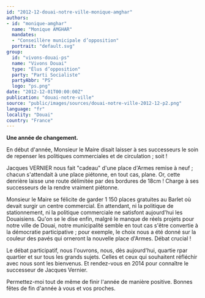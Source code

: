 ```yaml
---
id: "2012-12-douai-notre-ville-monique-amghar"
authors:
- id: "monique-amghar"
  name: "Monique AMGHAR"
  mandates: 
  - "Conseillère municipale d’opposition"
  portrait: "default.svg"
group:
  id: "vivons-douai-ps"
  name: "Vivons Douai"
  type: "Élus d’opposition"
  party: "Parti Socialiste"
  partyAbbr: "PS"
  logo: "ps.png"
date: "2012-12-01T00:00:00Z"
publication: "douai-notre-ville"
source: "public/images/sources/douai-notre-ville-2012-12-p2.png"
language: "fr"
locality: "Douai"
country: "France"
---
```


**Une année de changement.**

En début d'année, Monsieur le Maire disait laisser à ses successeurs le soin de repenser les politiques commerciales et de circulation ; soit !

Jacques VERNIER nous fait "cadeau" d'une place d'Armes remise à neuf ; chacun s'attendait à une place piétonne, en tout cas, plane. Or, cette denrière laisse une route délimitée par des bordures de 18cm ! Charge à ses successeurs de la rendre vraiment piétonne.

Monsieur le Maire se félicite de garder 1 150 places gratuites au Barlet où devait surgir un centre commercial. En attendant, ni la politique de stationnement, ni la politique commerciale ne satisfont aujourd'hui les Douaisiens.
Qu'on se le dise enfin, malgré le manque de réels projets pour notre ville de Douai, notre municipalité semble en tout cas s'être convertie à la démocratie participative ; pour exemple, le choix nous a été donné sur la couleur des pavés qui orneront la nouvelle place d'Armes.
Débat crucial !

Le débat participatif, nous l'ouvrons, nous, dès aujourd'hui, quartie rpar quartier et sur tous les grands sujets. Celles et ceux qui souhaitent réfléchir avec nous sont les bienvenus. Et rendez-vous en 2014 pour connaître le successeur de Jacques Vernier.

Permettez-moi tout de même de finir l'année de manière positive. Bonnes fêtes de fin d'année à vous et vos proches.
